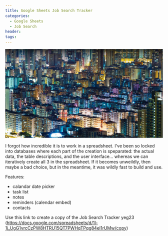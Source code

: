```yaml
---
title: Google Sheets Job Search Tracker
categories:
  - Google Sheets
  - Job Search
header:
tags:
---
```

![Google Sheets Job Search Tracker](/images/OHR.WorldPopDay_EN-US3018429136_1920x1080.jpg)

I forgot how incredible it is to work in a spreadsheet. I've been so locked into databases where each part of the creation is speparated: the actual data, the table descriptions, and the user interface... whereas we can iteratively create all 3 in the spreadsheet. If it becomes unweildly, then maybe a bad choice,
but in the meantime, it was wildly fast to build and use.

Features:
- calandar date picker
- task list
- notes
- reminders (calendar embed)
- contacts

Use this link to create a copy of the Job Search Tracker yeg23
(https://docs.google.com/spreadsheets/d/1l-1j_UgG1vrcCzPW8HTRU15QT7PWHqTPqg84el1rUMw/copy)
